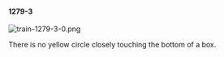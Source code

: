 #### 1279-3
![train-1279-3-0.png](https://github.com/lil-lab/nlvr/raw/master/nlvr/train/images/76/train-1279-3-0.png "train-1279-3-0.png")

There is no yellow circle closely touching the bottom of a box.